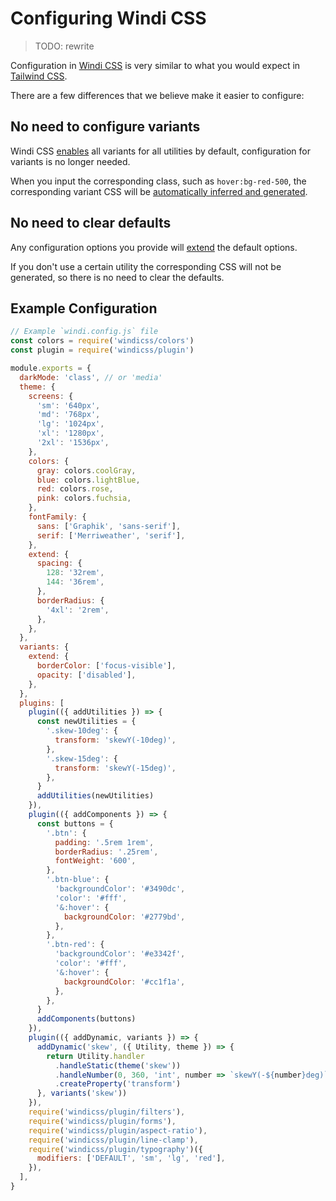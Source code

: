 [windi css]: https://github.com/windicss/windicss
[tailwind css]: https://tailwindcss.com/docs
[extend]: https://tailwindcss.com/docs/theme#extending-the-default-theme
[auto]: /guide/features/variant-auto-infer

# Configuring Windi CSS

> TODO: rewrite

Configuration in [Windi CSS] is very similar to what you would expect in [Tailwind CSS].

There are a few differences that we believe make it easier to configure:

## No need to configure variants

Windi CSS [enables][auto] all variants for all utilities by default, configuration for variants is no longer needed.

When you input the corresponding class, such as `hover:bg-red-500`, the corresponding variant CSS will be [automatically inferred and generated][auto].

## No need to clear defaults

Any configuration options you provide will [extend] the default options.

If you don't use a certain utility the corresponding CSS will not be generated, so there is no need to clear the defaults.

## Example Configuration

```js
// Example `windi.config.js` file
const colors = require('windicss/colors')
const plugin = require('windicss/plugin')

module.exports = {
  darkMode: 'class', // or 'media'
  theme: {
    screens: {
      'sm': '640px',
      'md': '768px',
      'lg': '1024px',
      'xl': '1280px',
      '2xl': '1536px',
    },
    colors: {
      gray: colors.coolGray,
      blue: colors.lightBlue,
      red: colors.rose,
      pink: colors.fuchsia,
    },
    fontFamily: {
      sans: ['Graphik', 'sans-serif'],
      serif: ['Merriweather', 'serif'],
    },
    extend: {
      spacing: {
        128: '32rem',
        144: '36rem',
      },
      borderRadius: {
        '4xl': '2rem',
      },
    },
  },
  variants: {
    extend: {
      borderColor: ['focus-visible'],
      opacity: ['disabled'],
    },
  },
  plugins: [
    plugin(({ addUtilities }) => {
      const newUtilities = {
        '.skew-10deg': {
          transform: 'skewY(-10deg)',
        },
        '.skew-15deg': {
          transform: 'skewY(-15deg)',
        },
      }
      addUtilities(newUtilities)
    }),
    plugin(({ addComponents }) => {
      const buttons = {
        '.btn': {
          padding: '.5rem 1rem',
          borderRadius: '.25rem',
          fontWeight: '600',
        },
        '.btn-blue': {
          'backgroundColor': '#3490dc',
          'color': '#fff',
          '&:hover': {
            backgroundColor: '#2779bd',
          },
        },
        '.btn-red': {
          'backgroundColor': '#e3342f',
          'color': '#fff',
          '&:hover': {
            backgroundColor: '#cc1f1a',
          },
        },
      }
      addComponents(buttons)
    }),
    plugin(({ addDynamic, variants }) => {
      addDynamic('skew', ({ Utility, theme }) => {
        return Utility.handler
          .handleStatic(theme('skew'))
          .handleNumber(0, 360, 'int', number => `skewY(-${number}deg)`)
          .createProperty('transform')
      }, variants('skew'))
    }),
    require('windicss/plugin/filters'),
    require('windicss/plugin/forms'),
    require('windicss/plugin/aspect-ratio'),
    require('windicss/plugin/line-clamp'),
    require('windicss/plugin/typography')({
      modifiers: ['DEFAULT', 'sm', 'lg', 'red'],
    }),
  ],
}
```
